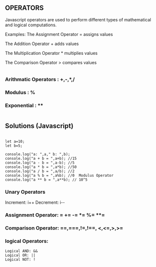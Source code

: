 ## OPERATORS
Javascript operators are used to perform different types of mathematical and logical computations.

Examples:
The Assignment Operator = assigns values

The Addition Operator + adds values

The Multiplication Operator * multiplies values

The Comparison Operator > compares values
```
```
### Arithmatic Operators : +,-,*,/
### Modulus : %
### Exponential : **
```
```
## Solutions (Javascript)
```

let a=10;
let b=5;

console.log("a: ",a," b: ",b);
console.log("a + b = ",a+b); //15
console.log("a - b = ",a-b); //5
console.log("a * b = ",a*b); //50
console.log("a / b = ",a/b); //2
console.log("a % b = ",a%b); //0  Modulus Operator
console.log("a ** b = ",a**b); // 10^5 
```
### Unary Operators
Increment: i++
Decrement: i--

### Assignment Operator: = += -= *= %= **=
### Comparison Operator: ==,===,!=,!==, <,<=,>,>=
### logical Operators: 
    Logical AND: &&
    Logical OR: ||
    Logical NOT: !
